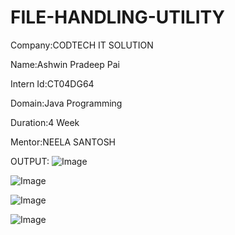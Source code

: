# FILE-HANDLING-UTILITY
Company:CODTECH IT SOLUTION

Name:Ashwin Pradeep Pai

Intern Id:CT04DG64

Domain:Java Programming

Duration:4 Week

Mentor:NEELA SANTOSH

OUTPUT:
![Image](https://github.com/user-attachments/assets/bedc534f-9433-439c-a662-de0e79bc5c8e)

![Image](https://github.com/user-attachments/assets/eaf29605-cbbc-42a2-a0e4-a23f12077389)

![Image](https://github.com/user-attachments/assets/6a379bf1-c97c-4f47-a266-2c73f68aac52)

![Image](https://github.com/user-attachments/assets/62abfd03-0ade-45a8-9128-bec546d04c9a)
